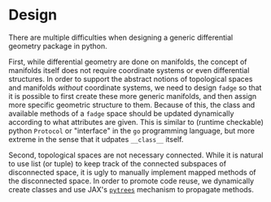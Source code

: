 Design
======

There are multiple difficulties when designing a generic differential
geometry package in python.

First, while differential geometry are done on manifolds, the concept
of manifolds itself does not require coordinate systems or even
differential structures.
In order to support the abstract notions of topological spaces and
manifolds *without* coordinate systems, we need to design `fadge` so
that it is possible to first create these more generic manifolds, and
then assign more specific geometric structure to them.
Because of this, the class and available methods of a `fadge` space
should be updated dynamically according to what attributes are given.
This is similar to (runtime checkable) python `Protocol` or
"interface" in the `go` programming language, but more extreme in the
sense that it udpates `__class__` itself.

Second, topological spaces are not necessary connected.
While it is natural to use list (or tuple) to keep track of the
connected subspaces of disconnected space, it is ugly to manually
implement mapped methods of the disconnected space.
In order to promote code reuse, we dynamically create classes and use
JAX's [`pytrees`](https://jax.readthedocs.io/en/latest/pytrees.html)
mechanism to propagate methods.
